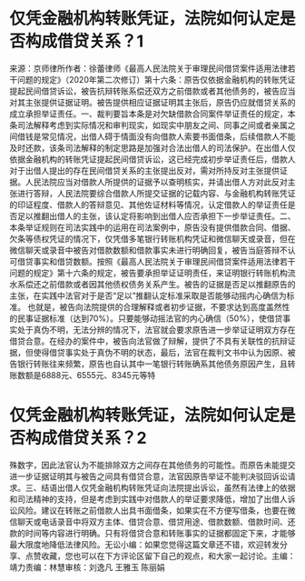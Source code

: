 # 仅凭金融机构转账凭证，法院如何认定是否构成借贷关系？1

来源：京师律所作者：徐蕾律师《最高人民法院关于审理民间借贷案件适用法律若干问题的规定》（2020年第二次修订）第十六条：原告仅依据金融机构的转账凭证提起民间借贷诉讼，被告抗辩转账系偿还双方之前借款或者其他债务的，被告应当对其主张提供证据证明。被告提供相应证据证明其主张后，原告仍应就借贷关系的成立承担举证责任。一、裁判要旨本条是对欠缺借款合同案件举证责任的规定，本条司法解释考虑到实际情况和审判现实，如现实中朋友之间、同事之间或者亲属之间借钱是常见情况，出借人碍于情面没有向借款人索要书面借条，后续借款人不能及时还款，该条司法解释的制定思路是加强对合法出借人的司法保护。在出借人仅依据金融机构的转账凭证提起民间借贷诉讼，这已经完成初步举证责任后，借款人对于出借人提出的存在民间借贷关系的主张提出反对，需对所持反对主张提供证据。人民法院应当对借款人所提供的证据予以查明核实，并请出借人方对此反对主张进行答辩，人民法院要综合借款人所提交证据的记载内容、与金融机构转账凭证的印证程度、借款人的答辩意见、其他佐证材料等情况，认定借款人的举证责任是否足以推翻出借人的主张，该认定将影响到出借人应否承担下一步举证责任。二、本条举证规则在司法实践中的运用在司法案例中，原告没有提供借款合同、借据、欠条等债权凭证的情况下，仅凭借多笔银行转账机构凭证和微信聊天或录音，但在微信聊天或录音中被告对借款数额和借款事实未进行明确回复，被告当庭答辩不认可借贷事实和借贷数额。按照《最高人民法院关于审理民间借贷案件适用法律若干问题的规定》第十六条的规定，被告要承担举证证明责任，来证明银行转账机构流水系偿还之前借款或者因其他债权债务关系产生。被告的证据是否足以推翻原告的主张，在实践中法官对于是否“足以”推翻认定标准采取是否能够动摇内心确信为标准。  也就是，被告向法院提供的合理解释或者初步证据，不要求达到高度盖然性的民事证据标准（达到70%）。只要能够动摇法官的内心确信（50%），使借贷事实处于真伪不明，无法分辨的情况下，法官就会要求原告进一步举证证明双方存在借贷合意。在经办的案件中，被告向法官做了辩解，提供了不具有关联性的抗辩证据，但使得借贷事实处于真伪不明的状态，最后，法官在裁判文书中认为因原、被告银行转账往来频繁，原告也自认其中一笔银行转账确系其他债务原因产生，且转账数额是6888元、6555元、8345元等特

# 仅凭金融机构转账凭证，法院如何认定是否构成借贷关系？2

殊数字，因此法官认为不能排除双方之间存在其他债务的可能性。而原告未能提交进一步证据证明其与被告之间具有借贷合意，法官因原告举证不能判决驳回诉讼请求。三、结语出借人仅凭金融机构转账凭证向法院提出诉讼，虽然有法律上的依据和司法精神的支持，但是考虑到实践中对借款人的举证要求降低，增加了出借人诉讼风险。建议在转账之前借款人出具书面借条，如果实在不方便写借条，也要在微信聊天或电话录音中将双方主体、借贷合意、借贷用途、借款数额、借款时间、还款的时间等内容进行明确。只有将借贷合意和转账事实的证据都固定下来，才能够最大限度地降低法律风险。无讼小编：如果您觉得这篇文章还不错，欢迎转发分享、点赞收藏，您也可以在下方评论区留下自己的观点，和大家一起讨论。主编：靖力责编：林慧审核：刘逸凡 王雅玉 陈丽娟 

